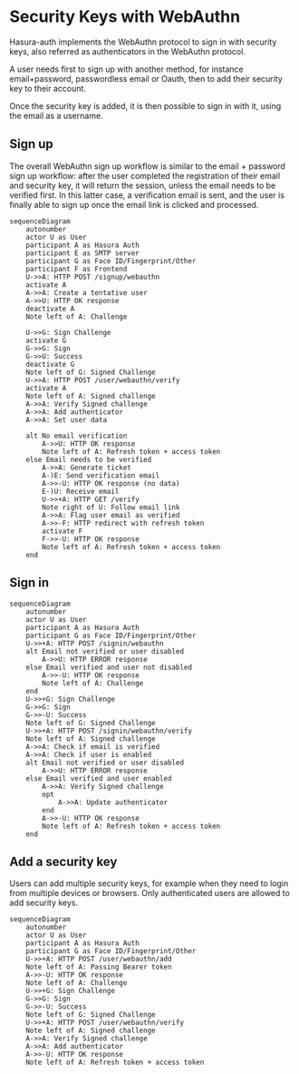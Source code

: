 # Security Keys with WebAuthn

Hasura-auth implements the WebAuthn protocol to sign in with security keys, also referred as authenticators in the WebAuthn protocol.

A user needs first to sign up with another method, for instance email+password, passwordless email or Oauth, then to add their security key to their account.

Once the security key is added, it is then possible to sign in with it, using the email as a username.

## Sign up

The overall WebAuthn sign up workflow is similar to the email + password sign up workflow: after the user completed the registration of their email and security key, it will return the session, unless the email needs to be verified first. In this latter case, a verification email is sent, and the user is finally able to sign up once the email link is clicked and processed.

```mermaid
sequenceDiagram
	autonumber
	actor U as User
	participant A as Hasura Auth
	participant E as SMTP server
	participant G as Face ID/Fingerprint/Other
	participant F as Frontend
	U->>A: HTTP POST /signup/webauthn
    activate A
	A->>A: Create a tentative user
    A->>U: HTTP OK response
    deactivate A
    Note left of A: Challenge

    U->>G: Sign Challenge
    activate G
    G->>G: Sign
    G->>U: Success
    deactivate G
    Note left of G: Signed Challenge
    U->>A: HTTP POST /user/webauthn/verify
    activate A
    Note left of A: Signed challenge
    A->>A: Verify Signed challenge
	A->>A: Add authenticator
	A->>A: Set user data

	alt No email verification
    	A->>U: HTTP OK response
		Note left of A: Refresh token + access token
	else Email needs to be verified
		A->>A: Generate ticket
		A-)E: Send verification email
		A->>-U: HTTP OK response (no data)
		E-)U: Receive email
		U->>+A: HTTP GET /verify
		Note right of U: Follow email link
		A->>A: Flag user email as verified
		A->>-F: HTTP redirect with refresh token
		activate F
		F->>-U: HTTP OK response
        Note left of A: Refresh token + access token
	end
```

## Sign in

```mermaid
sequenceDiagram
	autonumber
	actor U as User
	participant A as Hasura Auth
	participant G as Face ID/Fingerprint/Other
	U->>+A: HTTP POST /signin/webauthn
    alt Email not verified or user disabled
        A->>U: HTTP ERROR response
    else Email verified and user not disabled
        A->>-U: HTTP OK response
        Note left of A: Challenge
    end
    U->>+G: Sign Challenge
    G->>G: Sign
    G->>-U: Success
    Note left of G: Signed Challenge
    U->>+A: HTTP POST /signin/webauthn/verify
    Note left of A: Signed challenge
    A->>A: Check if email is verified
    A->>A: Check if user is enabled
    alt Email not verified or user disabled
        A->>U: HTTP ERROR response
    else Email verified and user enabled
        A->>A: Verify Signed challenge
        opt
            A->>A: Update authenticator
        end
        A->>-U: HTTP OK response
        Note left of A: Refresh token + access token
    end
```

## Add a security key

Users can add multiple security keys, for example when they need to login from multiple devices or browsers. Only authenticated users are allowed to add security keys.

```mermaid
sequenceDiagram
	autonumber
	actor U as User
	participant A as Hasura Auth
	participant G as Face ID/Fingerprint/Other
	U->>+A: HTTP POST /user/webauthn/add
    Note left of A: Passing Bearer token
    A->>-U: HTTP OK response
    Note left of A: Challenge
    U->>+G: Sign Challenge
    G->>G: Sign
    G->>-U: Success
    Note left of G: Signed Challenge
    U->>+A: HTTP POST /user/webauthn/verify
    Note left of A: Signed challenge
    A->>A: Verify Signed challenge
	A->>A: Add authenticator
    A->>-U: HTTP OK response
    Note left of A: Refresh token + access token
```

